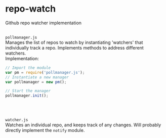 # repo-watch

Github repo watcher implementation
<br><br>

`pollmanager.js` <br>
Manages the list of repos to watch by instantiating 'watchers' that individually track a repo. Implements methods to address different watchers.<br>
Implementation: <br>

```javascript
// Import the module
var pm = require('pollmanager.js');
// Instantiate a new manager
var pollmanager = new pm();

// Start the manager
pollmanager.init();

```


<br><br>

`watcher.js` <br>
Watches an individual repo, and keeps track of any changes. Will probably directly implement the `notify` module.



